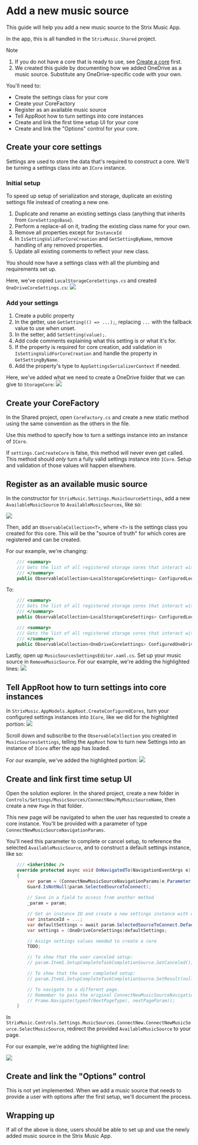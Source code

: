 # Add a new music source
This guide will help you add a new music source to the Strix Music App.

In the app, this is all handled in the `StrixMusic.Shared` project.

> [!NOTE]
> 1. If you do not have a core that is ready to use, see [Create a core](../cores/create.md) first. 
> 2. We created this guide by documenting how we added OneDrive as a music source. Substitute any OneDrive-specific code with your own.

You'll need to:
- Create the settings class for your core
- Create your CoreFactory
- Register as an available music source
- Tell AppRoot how to turn settings into core instances
- Create and link the first time setup UI for your core
- Create and link the "Options" control for your core.

## Create your core settings
Settings are used to store the data that's required to construct a core. We'll be turning a settings class into an `ICore` instance.

### Initial setup

To speed up setup of serialization and storage, duplicate an existing settings file instead of creating a new one.

1. Duplicate and rename an existing settings class (anything that inherits from `CoreSettingsBase`). 
2. Perform a replace-all on it, trading the existing class name for your own.
3. Remove all properties except for `InstanceId`
4. In `IsSettingValidForCoreCreation` and `GetSettingByName`, remove handling of any removed properties.
5. Update all existing comments to reflect your new class.

You should now have a settings class with all the plumbing and requirements set up.

Here, we've copied `LocalStorageCoreSettings.cs` and created `OneDriveCoreSettings.cs`:
![](../assets/app/add-music-source/empty-settings-class-ready-to-use.png)

### Add your settings

1. Create a public property
2. In the getter, use `GetSetting(() => ...);`, replacing `...` with the fallback value to use when unset.
3. In the setter, add `SetSetting(value);`.
4. Add code comments explaining what this setting is or what it's for.
5. If the property is required for core creation, add validation in `IsSettingValidForCoreCreation` and handle the property in `GetSettingByName`.
6. Add the property's type to `AppSettingsSerializerContext` if needed.

Here, we've added what we need to create a OneDrive folder that we can give to `StorageCore`:
![](../assets/app/add-music-source/onedrive-core-settings-with-properties.png)

## Create your CoreFactory
In the Shared project, open `CoreFactory.cs` and create a new static method using the same convention as the others in the file.

Use this method to specify how to turn a settings instance into an instance of `ICore`.

If `settings.CanCreateCore` is false, this method will never even get called. This method should _only_ turn a fully valid settings instance into `ICore`. Setup and validation of those values will happen elsewhere.

## Register as an available music source

In the constructor for `StrixMusic.Settings.MusicSourceSettings`, add a new `AvailableMusicSource` to `AvailableMusicSources`, like so:

![](../assets/app/add-music-source/add-as-availablesource.png)

Then, add an `ObservableCollection<T>`, where `<T>` is the settings class you created for this core. This will be the "source of truth" for which cores are registered and can be created.

For our example, we're changing:
```cs
    /// <summary>
    /// Gets the list of all registered storage cores that interact with files on disk.
    /// </summary>
    public ObservableCollection<LocalStorageCoreSettings> ConfiguredLocalStorageCores => GetSetting(defaultValue: () => new ObservableCollection<LocalStorageCoreSettings>());
```

To:
```cs
    /// <summary>
    /// Gets the list of all registered storage cores that interact with files on disk.
    /// </summary>
    public ObservableCollection<LocalStorageCoreSettings> ConfiguredLocalStorageCores => GetSetting(defaultValue: () => new ObservableCollection<LocalStorageCoreSettings>());

    /// <summary>
    /// Gets the list of all registered storage cores that interact with OneDrive.
    /// </summary>
    public ObservableCollection<OneDriveCoreSettings> ConfiguredOneDriveCores => GetSetting(defaultValue: () => new ObservableCollection<OneDriveCoreSettings>());

```

Lastly, open up `MusicSourcesSettingsEditor.xaml.cs`. Set up your music source in `RemoveMusicSource`. For our example, we're adding the highlighted lines:
![](../assets/app/add-music-source/core-removal.png) 

## Tell AppRoot how to turn settings into core instances
In `StrixMusic.AppModels.AppRoot.CreateConfiguredCores`, turn your configured settings instances into `ICore`, like we did for the highlighted portion:
![](../assets/app/add-music-source/add-to-createconfiguredcoresasync.png)

Scroll down and subscribe to the `ObservableCollection` you created in `MusicSourcesSettings`, telling the `AppRoot` how to turn new Settings into an instance of `ICore` after the app has loaded.

For our example, we've added the highlighted portion:
![](../assets/app/add-music-source/settings-changed-event.png)

## Create and link first time setup UI
Open the solution explorer. In the shared project, create a new folder in `Controls/Settings/MusicSources/ConnectNew/MyMusicSourceName`, then create a new `Page` in that folder.

This new page will be navigated to when the user has requested to create a core instance. You'll be provided with a parameter of type `ConnectNewMusicSourceNavigationParams`.

You'll need this parameter to complete or cancel setup, to reference the selected `AvailableMusicSource`, and to construct a default settings instance, like so:

```cs
    /// <inheritdoc />
    override protected async void OnNavigatedTo(NavigationEventArgs e)
    {
        var param = (ConnectNewMusicSourceNavigationParams)e.Parameter;
        Guard.IsNotNull(param.SelectedSourceToConnect);
        
        // Save in a field to access from another method
        _param = param;

        // Get an instance ID and create a new settings instance with default values
        var instanceId = ...;
        var defaultSettings = await param.SelectedSourceToConnect.DefaultSettingsFactory(instanceId);  
        var settings = (OneDriveCoreSettings)defaultSettings;

        // Assign settings values needed to create a core
        TODO;

        // To show that the user canceled setup:
        // param.Item1.SetupCompleteTaskCompletionSource.SetCanceled();

        // To show that the user completed setup:
        // param.Item1.SetupCompleteTaskCompletionSource.SetResult(null);

        // To navigate to a different page.
        // Remember to pass the original ConnectNewMusicSourceNavigationParams as well, so you can complete/cancel setup from another page.
        // Frame.Navigate(typeof(NextPageType), nextPageParam));
    }
```

In `StrixMusic.Controls.Settings.MusicSources.ConnectNew.ConnectNewMusicSource.SelectMusicSource`, redirect the provided `AvailableMusicSource` to your page.

For our example, we're adding the highlighted line:

![](../assets/app/add-music-source/select-music-source.png)

## Create and link the "Options" control
This is not yet implemented. When we add a music source that needs to provide a user with options after the first setup, we'll document the process.

## Wrapping up

If all of the above is done, users should be able to set up and use the newly added music source in the Strix Music App.
